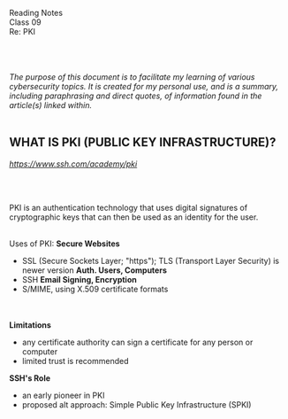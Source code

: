Reading Notes <br>
Class 09<br>
Re: PKI <br><br><br><br>



*The purpose of this document is to facilitate my learning of various cybersecurity topics.  It is created for my personal use, and is a summary, including paraphrasing and direct quotes, of information found in the article(s) linked within.*<br><br>
## WHAT IS PKI (PUBLIC KEY INFRASTRUCTURE)?
*https://www.ssh.com/academy/pki*

<br><br>

PKI is an authentication technology that uses digital signatures of cryptographic keys that can then be used as an identity for the user. <br><br>

Uses of PKI: 
**Secure Websites**
- SSL (Secure Sockets Layer; "https"); TLS (Transport Layer Security) is newer version
**Auth. Users, Computers**
- SSH 
**Email Signing, Encryption**
-  S/MIME, using X.509 certificate formats
<br><br><br>

**Limitations**
- any certificate authority can sign a certificate for any person or computer
- limited trust is recommended<br>

**SSH's Role**
- an early pioneer in PKI
- proposed alt approach: Simple Public Key Infrastructure (SPKI)
<br><br><br><br> 


